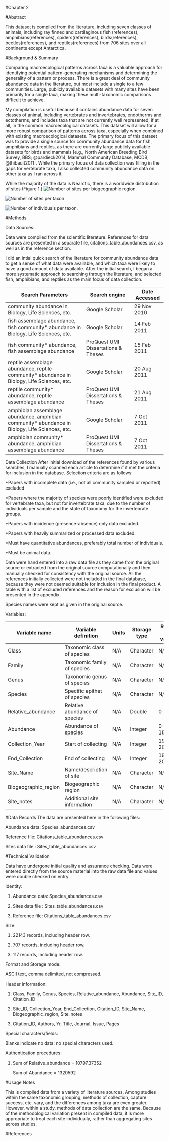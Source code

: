 #Chapter 2

#Abstract
<!--  Number of taxa, number of communities -->
This dataset is compiled from the literature, including seven classes of animals, including ray finned and cartilaginous fish (references), amphibians(references), spiders(references), birds(references), beetles(references), and reptiles(references) from 706 sites over all continents except Antarctica.


#Background & Summary
<!-- Background and summary for collecting the data.  Publicly available community datasets suitable for macroecological research mostly birds, trees, mammals, North American focus.  Other taxa also good, compilation with abundances for greater comparisonability across taxa -->
<!-- Why does this data matter, lots of it available for certain taxonomic groups? -->
Comparing macroecological patterns across taxa is a valuable approach for identifying potential pattern-generating mechanisms and determining the generality of a pattern or process.  There is a great deal of community abundance data in the literature, but most include a single to a few communities.  Large, publicly available datasets with many sites have been primarily for a single taxa, making these multi-taxonomic comparisons difficult to achieve.  
<!-- Why are these data special.  Focus on the taxonomy, cite papers on taxonomic bias in macroecological datasets.  http://www.biodiversity-plants.de/downloads/JD158.pdf -->

<!-- Filling in the gaps -->
My compilation is useful because it contains abundance data for seven classes of animal, including vertebrates and invertebrates, endotherms and ectotherms, and includes taxa that are not currently well represented, if at all, in the common macroecological datasets.  This dataset will allow for a more robust comparison of patterns across taxa, especially when combined with existing macroecological datasets.  The primary focus of this dataset was to provide a single source for community abundance data for fish, amphibians and reptiles, as there are currently large publicly available datasets for birds and mammals [e.g., North American Breeding Bird Survey, BBS; @pardieck2014, Mammal Community Database, MCDB; @thibault2011].  While the primary focus of data collection was filling in the gaps for vertebrate taxa,  I also collected community abundance data on other taxa as I ran across it.  



While the majority of the data is Nearctic, there is a worldwide distribution of sites (Figure 1.)
![Number of sites per biogeographic region.](./sad-data/chapter2/bioregions.png)

![Number of sites per taxon](./sad-data/chapter2/taxa_sites.png)

![Number of individuals per taxon.](./sad-data/chapter2/num_taxa.png)

#Methods
<!-- How data were collected, verified, metadata-->
Data Sources:

Data were compiled from the scientific literature.  References for data sources are presented in a separate file, citations_table_abundances.csv, as well as in the reference section.

<!-- search terms, how I filtered, http://wiki.weecology.org/w/page/36018991/Database--Find unique, add table of sources that I checked but which were ultimately rejected -->
I did an intial quick search of the literature for community abundance data to get a sense of what data were available, and which taxa were likely to have a good amount of data available. After the initial search, I began a more systematic approach to searching through the literature, and selected fish, amphibians, and reptiles as the main focus of data collection. 

| Search Parameters                                                                              | Search engine                        | Date Accessed |
|------------------------------------------------------------------------------------------------|--------------------------------------|---------------|
| community abundance in Biology, Life Sciences, etc.                                           | Google Scholar                       | 29 Nov 2010   |
| fish assemblage abundance, fish community* abundance in Biology, Life Sciences, etc.           | Google Scholar                       | 14 Feb 2011   |
| fish community* abundance, fish assemblage abundance                                           | ProQuest UMI Dissertations & Theses  | 15 Feb 2011   |
| reptile assemblage abundance, reptile community* abundance in Biology, Life Sciences, etc.     | Google Scholar                       | 20 Aug 2011   |
| reptile community* abundance, reptile assemblage abundance                                     | ProQuest UMI Dissertations & Theses  | 21 Aug 2011   |
| amphibian assemblage abundance, amphibian community* abundance in Biology, Life Sciences, etc. | Google Scholar                       | 7 Oct 2011    |
| amphibian community* abundance, amphibian assemblage abundance                                 | ProQuest UMI Dissertations & Theses  | 7 Oct 2011    |

Data Collection
After initial download of the references found by various searches, I manually scanned each article to determine if it met the criteria for inclusion in the database. Selection criteria are as follows:

*Papers with incomplete data (i.e., not all community sampled or reported) excluded

*Papers where the majority of species were poorly identified were excluded for vertebrate taxa, but not for invertebrate taxa, due to the number of individuals per sample and the state of taxonomy for the invertebrate groups.

*Papers with incidence (presence-absence) only data excluded.

*Papers with heavily summarized or processed data excluded.

*Must have quantitative abundances, preferably total number of individuals.

*Must be animal data.


Data were hand entered into a raw data file as they came from the original source or extracted from the original source computationally and then manually checked for consistency with the original source.  All the references initially collected were not included in the final database, because they were not deemed suitable for inclusion in the final product.  A table with a list of excluded references and the reason for exclusion will be presented in the appendix.

Species names were kept as given in the original source.  

 
Variables:

| Variable name | Variable definition | Units | Storage type | Range of values |
|----------------------|-------------------------------|-------|--------------|-----------------|
| Class | Taxonomic class of species | N/A | Character | N/A |
| Family | Taxonomic family of species | N/A | Character | N/A |
| Genus | Taxonomic genus of species | N/A | Character | N/A |
| Species | Specific epithet of species | N/A | Character | N/A |
| Relative_abundance | Relative abundance of species | N/A | Double | 0 - 309 |
| Abundance | Abundance of species | N/A | Integer | 0-181726 |
| Collection_Year | Start of collecting | N/A | Integer | 1952-2008 |
| End_Collection | End of collecting | N/A | Integer | 1977-2009 |
| Site_Name | Name/description of site | N/A | Character | N/A |
| Biogeographic_region | Biogeographic region | N/A | Character | N/A |
| Site_notes | Additional site information | N/A | Character | N/A |

#Data Records
The data are presented here in the following files: 
 
Abundance data: Species_abundances.csv

Reference file: Citations_table_abundances.csv

Sites data file : Sites_table_abundances.csv
    

#Technical Validation
<!--Validation and figures (breakdown of data by taxa, etc.)-->
Data have undergone initial quality and assurance checking.  Data were entered directly from the source material into the raw data file and values were double checked on entry.  
  

Identity:

1. Abundance data: Species_abundances.csv

2. Sites data file : Sites_table_abundances.csv

3. Reference file: Citations_table_abundances.csv

 

Size:

1. 22143 records, including header row.

2. 707 records, including header row.

3. 117 records, including header row.

     
Format and Storage mode:

ASCII text, comma delimited, not compressed.


Header information:

1. Class, Family, Genus, Species, Relative_abundance, Abundance, Site_ID, Citation_ID 

2. Site_ID, Collection_Year, End_Collection, Citation_ID, Site_Name, Biogeographic_region, Site_notes


3. Citation_ID, Authors, Yr, Title, Journal, Issue, Pages


Special characters/fields:

Blanks indicate no data: no special characters used.

 

Authentication procedures:

1. Sum of Relative_abundance = 10797.37352
	
   Sum of Abundance = 1320592

#Usage Notes
<!-- Best practices for using the data, EcoData Retriever compatible.  -->
This is compiled data from a variety of literature sources.  Among studies within the same taxonomic grouping, methods of collection, capture success, etc. vary, and the differences among taxa are even greater.  However, within a study, methods of data collection are the same.  Because of the methodological variation present in compiled data, it is more appropriate to treat each site individually, rather than aggregating sites across studies.<!--Why should these be done one at a time  (methods aren't the same, why this is important)-->  

#References

